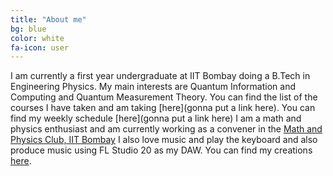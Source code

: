 ```yaml
---
title: "About me"
bg: blue
color: white
fa-icon: user
---
```


I am currently a first year undergraduate at IIT Bombay doing a B.Tech in Engineering Physics.
My main interests are Quantum Information and Computing and Quantum Measurement Theory.
You can find the list of the courses I have taken and am taking [here](gonna put a  link here). You can find my weekly schedule [here](gonna put a link here)
I am a math and physics enthusiast and am currently working as a convener in the [Math and Physics Club, IIT Bombay](http://mnp-club.github.io/)
I also love music and play the keyboard and also produce music using FL Studio 20 as my DAW. You can find my creations [here](https://soundcloud.com/dfr-music).

